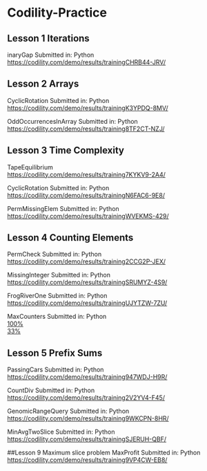 # Codility-Practice

## Lesson 1 Iterations
inaryGap Submitted in: Python  
https://codility.com/demo/results/trainingCHRB44-JRV/

## Lesson 2 Arrays
CyclicRotation Submitted in: Python  
https://codility.com/demo/results/trainingK3YPDQ-8MV/

OddOccurrencesInArray Submitted in: Python  
https://codility.com/demo/results/training8TF2CT-NZJ/

## Lesson 3 Time Complexity
TapeEquilibrium  
https://codility.com/demo/results/training7KYKV9-2A4/

CyclicRotation Submitted in: Python  
https://codility.com/demo/results/trainingN6FAC6-9E8/

PermMissingElem Submitted in: Python  
https://codility.com/demo/results/trainingWVEKMS-429/


## Lesson 4 Counting Elements
PermCheck Submitted in: Python  
https://codility.com/demo/results/training2CCG2P-JEX/

MissingInteger Submitted in: Python  
https://codility.com/demo/results/trainingSRUMYZ-4S9/

FrogRiverOne Submitted in: Python  
https://codility.com/demo/results/trainingUJYTZW-7ZU/

MaxCounters Submitted in: Python  
[100%](https://codility.com/demo/results/training52NNFS-NG8/)  
[33%](https://codility.com/demo/results/trainingUCS382-7KD/)


## Lesson 5 Prefix Sums
PassingCars Submitted in: Python  
https://codility.com/demo/results/training947WDJ-H9R/

CountDiv Submitted in: Python  
https://codility.com/demo/results/training2V2YV4-F45/

GenomicRangeQuery Submitted in: Python  
https://codility.com/demo/results/training9WKCPN-8HR/

MinAvgTwoSlice Submitted in: Python  
https://codility.com/demo/results/trainingSJERUH-QBF/



##Lesson 9 Maximum slice problem
MaxProfit Submitted in: Python  
https://codility.com/demo/results/training9VP4CW-EB8/

